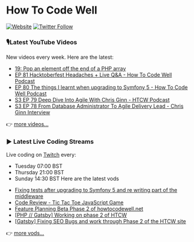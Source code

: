 # How To Code Well

[![Website](https://img.shields.io/twitch/status/howtocodewell?color=pink&label=LIVE%20CODING%20ON%20TWITCH&logoColor=%3D&style=for-the-badge)](https://howtocodewell.net/live)
[![Twitter Follow](https://img.shields.io/twitter/follow/howtocodewell?color=pink&logo=twitter&style=for-the-badge)](https://twitter.com/intent/follow?original_referer=https%3A%2F%2Fgithub.com%2Fhowtocodewell&screen_name=howtocodewell)


### 🎙️Latest YouTube Videos
New videos every week.  Here are the latest:
<!-- YOUTUBE-HTCW:START -->
- [19:  Pop an element off the end of a PHP array](https://www.youtube.com/watch?v=LM0w_Syygss)
- [EP 81 Hacktoberfest Headaches + Live Q&A - How To Code Well Podcast](https://www.youtube.com/watch?v=pWKX7u--IzA)
- [EP 80 The things I learnt when upgrading to Symfony 5 - How To Code Well Podcast](https://www.youtube.com/watch?v=35DRtb4WM88)
- [S3 EP 79 Deep Dive Into Agile With Chris Ginn - HTCW Podcast](https://www.youtube.com/watch?v=Rih21K8KBjI)
- [S3 EP 78 From Database Administrator To Agile Delivery Lead - Chris Ginn Interview](https://www.youtube.com/watch?v=bcWVO88UAUE)
<!-- YOUTUBE-HTCW:END -->

👉 [more videos...](https://youtube.com/howtocodewell)

### ▶️ Latest Live Coding Streams
Live coding on [Twitch](https://howtocodewell.net/live) every:
- Tuesday 07:00 BST
- Thursday 21:00 BST
- Sunday 14:30 BST
Here are the latest vods

<!-- YOUTUBE-HTCW-LIVE:START -->
- [Fixing tests after upgrading to Symfony 5 and re writing part of the middleware](https://www.youtube.com/watch?v=phOaIwvh9Wk)
- [Code Review  - Tic Tac Toe JavaScript Game](https://www.youtube.com/watch?v=9XopNg0TyZA)
- [Feature Planning Beta Phase 2 of howtocodewell.net](https://www.youtube.com/watch?v=RaudpqSgS4I)
- [[PHP // Gatsby] Working on phase 2 of HTCW](https://www.youtube.com/watch?v=uPRiFXf33kw)
- [[Gatsby] Fixing SEO Bugs and work through Phase 2 of the HTCW site](https://www.youtube.com/watch?v=NFBD6mWdL_8)
<!-- YOUTUBE-HTCW-LIVE:END -->

👉 [more vods...](https://youtube.com/howtocodewelllive)
